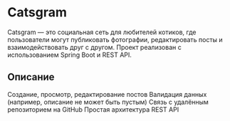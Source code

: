 # Catsgram
Catsgram — это социальная сеть для любителей котиков, где пользователи могут публиковать фотографии, редактировать посты и взаимодействовать друг с другом. Проект реализован с использованием Spring Boot и REST API.

## Описание
Создание, просмотр, редактирование постов
Валидация данных (например, описание не может быть пустым)
Связь с удалённым репозиторием на GitHub
Простая архитектура REST API
